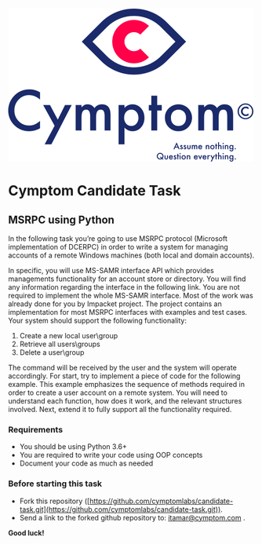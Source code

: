 ![](cymptom_logo.svg)

# Cymptom Candidate Task

## MSRPC using Python
In the following task you’re going to use MSRPC protocol (Microsoft implementation of DCERPC) in order to write a system for managing accounts of a remote Windows machines (both local and domain
accounts).

In specific, you will use MS-SAMR interface API which provides managements functionality for an
account store or directory. You will find any information regarding the interface in the following link.
You are not required to implement the whole MS-SAMR interface. Most of the work was already done
for you by Impacket project. The project contains an implementation for most MSRPC interfaces with
examples and test cases.
Your system should support the following functionality:
1. Create a new local user\group
2. Retrieve all users\groups
3. Delete a user\group

The command will be received by the user and the system will operate accordingly.
For start, try to implement a piece of code for the following example. This example emphasizes the
sequence of methods required in order to create a user account on a remote system. You will need to
understand each function, how does it work, and the relevant structures involved.
Next, extend it to fully support all the functionality required.

### Requirements
- You should be using Python 3.6+
- You are required to write your code using OOP concepts
- Document your code as much as needed

### Before starting this task
- Fork this repository ([https://github.com/cymptomlabs/candidate-task.git](https://github.com/cymptomlabs/candidate-task.git)).
- Send a link to the forked github repository to: itamar@cymptom.com .

**Good luck!**